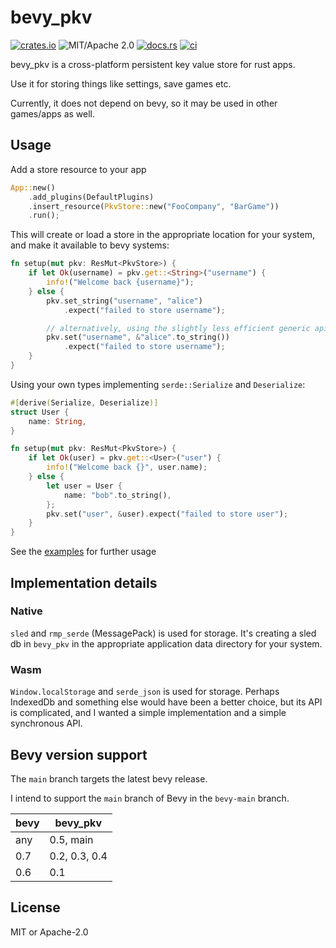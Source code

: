 # bevy_pkv

[![crates.io](https://img.shields.io/crates/v/bevy_pkv.svg)](https://crates.io/crates/bevy_pkv)
![MIT/Apache 2.0](https://img.shields.io/badge/license-MIT%2FApache-blue.svg)
[![docs.rs](https://img.shields.io/docsrs/bevy_pkv)](https://docs.rs/bevy_pkv)
[![ci](https://github.com/johanhelsing/bevy_pkv/actions/workflows/ci.yml/badge.svg)](https://github.com/johanhelsing/bevy_pkv/actions/workflows/ci.yml)

bevy\_pkv is a cross-platform persistent key value store for rust apps.

Use it for storing things like settings, save games etc.

Currently, it does not depend on bevy, so it may be used in other games/apps as well.

## Usage

Add a store resource to your app

```rust
App::new()
    .add_plugins(DefaultPlugins)
    .insert_resource(PkvStore::new("FooCompany", "BarGame"))
    .run();
```

This will create or load a store in the appropriate location for your system, and make it available to bevy systems:

```rust
fn setup(mut pkv: ResMut<PkvStore>) {
    if let Ok(username) = pkv.get::<String>("username") {
        info!("Welcome back {username}");
    } else {
        pkv.set_string("username", "alice")
            .expect("failed to store username");

        // alternatively, using the slightly less efficient generic api:
        pkv.set("username", &"alice".to_string())
            .expect("failed to store username");
    }
}
```

Using your own types implementing `serde::Serialize` and `Deserialize`:

```rust
#[derive(Serialize, Deserialize)]
struct User {
    name: String,
}

fn setup(mut pkv: ResMut<PkvStore>) {
    if let Ok(user) = pkv.get::<User>("user") {
        info!("Welcome back {}", user.name);
    } else {
        let user = User {
            name: "bob".to_string(),
        };
        pkv.set("user", &user).expect("failed to store user");
    }
}
```

See the [examples](./examples) for further usage

## Implementation details

### Native

`sled` and `rmp_serde` (MessagePack) is used for storage. It's creating a sled db in `bevy_pkv` in the appropriate application data directory for your system.

### Wasm

`Window.localStorage` and `serde_json` is used for storage. Perhaps IndexedDb and something else would have been a better choice, but its API is complicated, and I wanted a simple implementation and a simple synchronous API.

## Bevy version support

The `main` branch targets the latest bevy release.

I intend to support the `main` branch of Bevy in the `bevy-main` branch.

|bevy|bevy\_pkv|
|---|---|
|any|0.5, main|
|0.7|0.2, 0.3, 0.4|
|0.6|0.1|

## License

MIT or Apache-2.0
